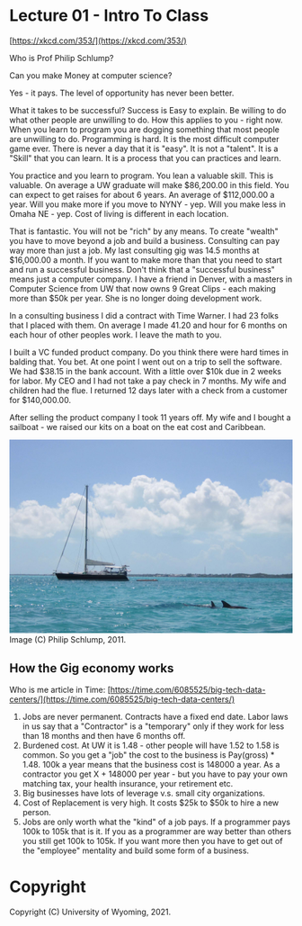 














# Lecture 01 - Intro To Class

[https://xkcd.com/353/](https://xkcd.com/353/)

Who is Prof Philip Schlump?  

Can you make Money at computer science?

Yes - it pays.
The level of opportunity has never been better.


What it takes to be successful? 
Success is Easy to explain.  Be willing to do what other people 
are unwilling to do.  How this applies to you - right
now.  When you learn to program you are dogging something
that most people are unwilling to do.  Programming is
hard.  It is the most difficult computer game ever.
There is never a day that it is "easy".  It is not a
"talent".  It is a "Skill" that you can learn.  It is
a process that you can practices and learn.

You practice and you learn to program.   You lean a valuable
skill.  This is valuable.  On average a UW graduate will
make $86,200.00 in this field.   You can expect to get
raises for about 6 years.  An average of $112,000.00 
a year.   Will you make more if you move to NYNY - yep.
Will you make less in Omaha NE - yep.  Cost of living is
different in each location.

That is fantastic.  You will not be "rich" by any means.
To create "wealth" you have to move beyond a job and
build a business.  Consulting can pay way more than
just a job.  My last consulting gig was 14.5 months at
$16,000.00 a month.  If you want to make more than 
that you need to start and run a successful business.
Don't think that a "successful business" means just a
computer company.   I have a friend in Denver, with a
masters in Computer Science from UW that now owns
9 Great Clips - each making more than $50k per year.
She is no longer doing development work.

In a consulting business I did a contract with Time
Warner.  I had 23 folks that I placed with them. On
average I made 41.20 and hour for 6 months on each
hour of other peoples work.  I leave the math to you.

I built a VC funded product company.
Do you think there were hard
times in balding that.  You bet.  At one point I went out
on a trip to sell the software.  We had $38.15 in the
bank account.  With a little over $10k due in 2 weeks 
for labor.   My CEO and I had not take a pay check in
7 months.  My wife and children had the flue. I returned
12 days later with a check from a customer for $140,000.00.

After selling the product company I took 11 years off.
My wife and I bought a sailboat - we raised our kits
on a boat on the eat cost and Caribbean.

<div class="pagebreak"></div>

![img_144_3237ed1-dolphins-and-agii.jpg](./img_144_3237ed1-dolphins-and-agii.jpg)
<br>Image (C) Philip Schlump, 2011.


## How the Gig economy works

Who is me article in Time: [https://time.com/6085525/big-tech-data-centers/](https://time.com/6085525/big-tech-data-centers/)

1. Jobs  are never permanent.  Contracts have a fixed end date.  Labor laws in us say that a "Contractor" is a "temporary" only if they work for less than 18 months and then have 6 months off.
2. Burdened cost.  At UW it is 1.48 - other people will have 1.52 to 1.58 is common.  So you get a "job" the cost to the business is Pay(gross) * 1.48.  100k a year means that the business cost is 148000 a year.   As a contractor you get X + 148000 per year - but you have to pay your own matching tax, your health insurance, your retirement etc.
3. Big businesses have lots of leverage v.s. small city organizations.
4. Cost of Replacement is very high.  It costs $25k to $50k to hire a new person.
5. Jobs are only worth what the "kind" of a job pays.   If a programmer pays 100k to 105k that is it.  If you as a programmer are way better than others you still get 100k to 105k.   If you want more then you have to get out of the "employee" mentality and build some form of a business.

# Copyright

Copyright (C) University of Wyoming, 2021.


